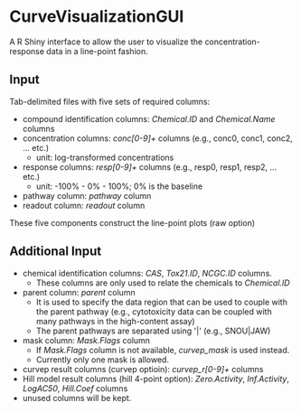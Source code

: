 CurveVisualizationGUI
=====================

A R Shiny interface to allow the user to visualize the concentration-response data in a line-point fashion. 

Input
-----

Tab-delimited files with five sets of required columns:  

- compound identification columns: *Chemical.ID* and *Chemical.Name* columns 
- concentration columns: *conc[0-9]+* columns (e.g., conc0, conc1, conc2, ... etc.)
  - unit: log-transformed concentrations 
- response columns: *resp[0-9]+* columns (e.g., resp0, resp1, resp2, ... etc.)  
  - unit: -100% - 0% - 100%; 0% is the baseline
- pathway column: *pathway* column
- readout column: *readout* column

These five components construct the line-point plots (raw option)

Additional Input
----------------

- chemical identification columns: *CAS*, *Tox21.ID*, *NCGC.ID* columns. 
  - These columns are only used to relate the chemicals to *Chemical.ID*
- parent column: *parent* column
  - It is used to specify the data region that can be used to couple with the parent pathway (e.g., cytotoxicity data can be coupled with many pathways in the high-content assay)
  - The parent pathways are separated using '|' (e.g., SNOU|JAW)
- mask column: *Mask.Flags* column
  - If *Mask.Flags* column is not available, *curvep_mask* is used instead.
  - Currently only one mask is allowed.
- curvep result columns (curvep optioin): *curvep_r[0-9]+* columns
- Hill model result columns (hill 4-point option): *Zero.Activity*, *Inf.Activity*, *LogAC50*, *Hill.Coef* columns
- unused columns will be kept. 

